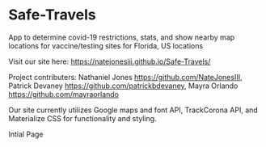 # Safe-Travels
App to determine covid-19 restrictions, stats, and show nearby map locations for vaccine/testing sites for Florida, US locations

Visit our site here: https://natejonesiii.github.io/Safe-Travels/

Project contributers: Nathaniel Jones https://github.com/NateJonesIII, Patrick Devaney https://github.com/patrickbdevaney, Mayra Orlando https://github.com/mayraorlando

Our site currently utilizes Google maps and font API, TrackCorona API, and Materialize CSS for functionality and styling.

Intial Page
